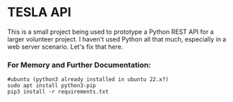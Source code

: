 # TESLA API

This is a small project being used to prototype a Python REST API for a larger volunteer project. I haven't used Python all that much, especially in a web server scenario. Let's fix that here.

### For Memory and Further Documentation:

```
#ubuntu (python3 already installed in ubuntu 22.x?)
sudo apt install python3-pip
pip3 install -r requirements.txt
```
